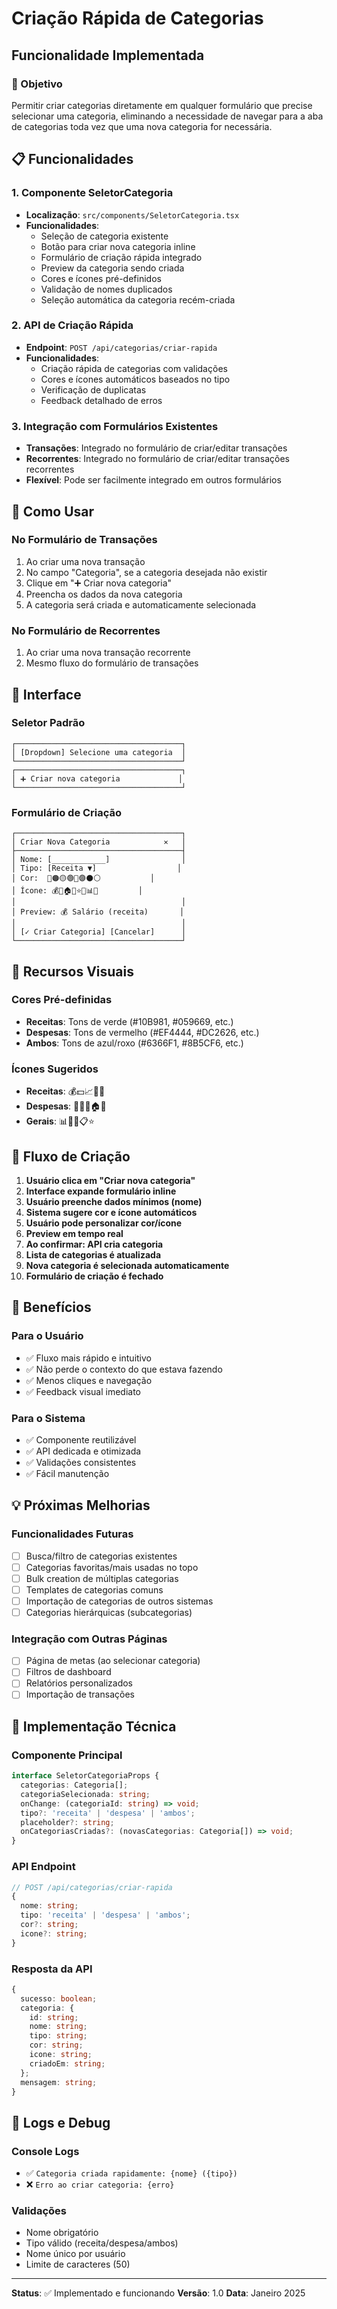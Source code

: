 # Criação Rápida de Categorias

## Funcionalidade Implementada

### 🎯 Objetivo
Permitir criar categorias diretamente em qualquer formulário que precise selecionar uma categoria, eliminando a necessidade de navegar para a aba de categorias toda vez que uma nova categoria for necessária.

## 📋 Funcionalidades

### 1. Componente SeletorCategoria
- **Localização**: `src/components/SeletorCategoria.tsx`
- **Funcionalidades**:
  - Seleção de categoria existente
  - Botão para criar nova categoria inline
  - Formulário de criação rápida integrado
  - Preview da categoria sendo criada
  - Cores e ícones pré-definidos
  - Validação de nomes duplicados
  - Seleção automática da categoria recém-criada

### 2. API de Criação Rápida
- **Endpoint**: `POST /api/categorias/criar-rapida`
- **Funcionalidades**:
  - Criação rápida de categorias com validações
  - Cores e ícones automáticos baseados no tipo
  - Verificação de duplicatas
  - Feedback detalhado de erros

### 3. Integração com Formulários Existentes
- **Transações**: Integrado no formulário de criar/editar transações
- **Recorrentes**: Integrado no formulário de criar/editar transações recorrentes
- **Flexível**: Pode ser facilmente integrado em outros formulários

## 🔧 Como Usar

### No Formulário de Transações
1. Ao criar uma nova transação
2. No campo "Categoria", se a categoria desejada não existir
3. Clique em "➕ Criar nova categoria"
4. Preencha os dados da nova categoria
5. A categoria será criada e automaticamente selecionada

### No Formulário de Recorrentes
1. Ao criar uma nova transação recorrente
2. Mesmo fluxo do formulário de transações

## 📱 Interface

### Seletor Padrão
```
┌─────────────────────────────────────┐
│ [Dropdown] Selecione uma categoria  │
└─────────────────────────────────────┘
┌─────────────────────────────────────┐
│ ➕ Criar nova categoria             │
└─────────────────────────────────────┘
```

### Formulário de Criação
```
┌─────────────────────────────────────┐
│ Criar Nova Categoria            ✕   │
├─────────────────────────────────────┤
│ Nome: [____________]                │
│ Tipo: [Receita ▼]                  │
│ Cor:  🔴🟠🟡🟢🔵🟣⚫⚪           │
│ Ícone: 💰🍕🏠📱⭐💼📊🎯         │
│                                     │
│ Preview: 💰 Salário (receita)       │
│                                     │
│ [✓ Criar Categoria] [Cancelar]      │
└─────────────────────────────────────┘
```

## 🎨 Recursos Visuais

### Cores Pré-definidas
- **Receitas**: Tons de verde (#10B981, #059669, etc.)
- **Despesas**: Tons de vermelho (#EF4444, #DC2626, etc.)
- **Ambos**: Tons de azul/roxo (#6366F1, #8B5CF6, etc.)

### Ícones Sugeridos
- **Receitas**: 💰💵📈💸🏦
- **Despesas**: 🛒🍕⛽🏠📱
- **Gerais**: 📊💼🎯📋⭐

## 🔄 Fluxo de Criação

1. **Usuário clica em "Criar nova categoria"**
2. **Interface expande formulário inline**
3. **Usuário preenche dados mínimos (nome)**
4. **Sistema sugere cor e ícone automáticos**
5. **Usuário pode personalizar cor/ícone**
6. **Preview em tempo real**
7. **Ao confirmar: API cria categoria**
8. **Lista de categorias é atualizada**
9. **Nova categoria é selecionada automaticamente**
10. **Formulário de criação é fechado**

## 🚀 Benefícios

### Para o Usuário
- ✅ Fluxo mais rápido e intuitivo
- ✅ Não perde o contexto do que estava fazendo
- ✅ Menos cliques e navegação
- ✅ Feedback visual imediato

### Para o Sistema
- ✅ Componente reutilizável
- ✅ API dedicada e otimizada
- ✅ Validações consistentes
- ✅ Fácil manutenção

## 💡 Próximas Melhorias

### Funcionalidades Futuras
- [ ] Busca/filtro de categorias existentes
- [ ] Categorias favoritas/mais usadas no topo
- [ ] Bulk creation de múltiplas categorias
- [ ] Templates de categorias comuns
- [ ] Importação de categorias de outros sistemas
- [ ] Categorias hierárquicas (subcategorias)

### Integração com Outras Páginas
- [ ] Página de metas (ao selecionar categoria)
- [ ] Filtros de dashboard
- [ ] Relatórios personalizados
- [ ] Importação de transações

## 🔧 Implementação Técnica

### Componente Principal
```typescript
interface SeletorCategoriaProps {
  categorias: Categoria[];
  categoriaSelecionada: string;
  onChange: (categoriaId: string) => void;
  tipo?: 'receita' | 'despesa' | 'ambos';
  placeholder?: string;
  onCategoriasCriadas?: (novasCategorias: Categoria[]) => void;
}
```

### API Endpoint
```typescript
// POST /api/categorias/criar-rapida
{
  nome: string;
  tipo: 'receita' | 'despesa' | 'ambos';
  cor?: string;
  icone?: string;
}
```

### Resposta da API
```typescript
{
  sucesso: boolean;
  categoria: {
    id: string;
    nome: string;
    tipo: string;
    cor: string;
    icone: string;
    criadoEm: string;
  };
  mensagem: string;
}
```

## 📝 Logs e Debug

### Console Logs
- ✅ `Categoria criada rapidamente: {nome} ({tipo})`
- ❌ `Erro ao criar categoria: {erro}`

### Validações
- Nome obrigatório
- Tipo válido (receita/despesa/ambos)
- Nome único por usuário
- Limite de caracteres (50)

---

**Status**: ✅ Implementado e funcionando
**Versão**: 1.0
**Data**: Janeiro 2025
